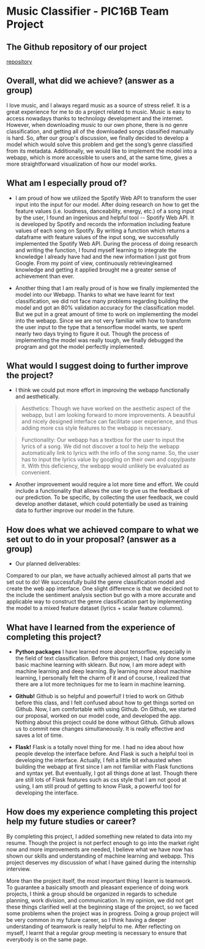 # Music Classifier - PIC16B Team Project

## The Github repository of our project

[repository](https://github.com/jiahao303/music-classifier)

## Overall, what did we achieve? (answer as a group)

I love music, and I always regard music as a source of stress relief. It is a great experience for me to do a project related to music. Music is easy to access nowadays thanks to technology development and the internet. However, when downloading music to our own phone, there is no genre classification, and getting all of the downloaded songs classified manually is hard. So, after our group's discussion, we finally decided to develop a model which would solve this problem and get the song’s genre classified from its metadata. Additionally, we would like to implement the model into a webapp, which is more accessible to users and, at the same time, gives a more straightforward visualization of how our model works.

## What am I especially proud of? 

* I am proud of how we utilized the Spotify Web API to transform the user input into the input for our model. After doing research on how to get the feature values (i.e. loudness, danceability, energy, etc.) of a song input by the user, I found an ingenious and helpful tool -- Spotify Web API. It is developed by Spotify and records the information including feature values of each song on Spotify. By writing a function which returns a dataframe with feature values of the input song, we successfully implemented the Spotify Web API. During the process of doing research and writing the function, I found myself learning to integrate the knowledge I already have had and the new information I just got from Google. From my point of view, continuously retrievinglearned knowledge and getting it applied brought me a greater sense of achievement than ever.

* Another thing that I am really proud of is how we finally implemented the model into our Webapp. Thanks to what we have learnt for text classification, we did not face many problems regarding building the model and got an 80% validation accuracy for the classification model. But we put in a great amount of time to work on implementing the model into the webapp. Since we are not very familiar with how to transform the user input to the type that a tensorflow model wants, we spent nearly two days trying to figure it out. Though the process of implementing the model was really tough, we finally debugged the program and got the model perfectly implemented.

## What would I suggest doing to further improve the project? 

* I think we could put more effort in improving the webapp functionally and aesthetically. 

> Aesthetics: Though we have worked on the aesthetic aspect of the webapp, but I am looking forward to more improvements. A beautiful and nicely designed interface can facilitate user experience, and thus adding more css style features to the webapp is necessary.

> Functionality: Our webapp has a textbox for the user to input the lyrics of a song. We did not discover a tool to help the webapp automatically link to lyrics with the info of the song name. So, the user has to input the lyrics value by googling on their own and copy/paste it. With this deficiency, the webapp would unlikely be evaluated as convenient.

* Another improvement would require a lot more time and effort. We could include a functionality that allows the user to give us the feedback of our prediction. To be specific, by collecting the user feedback, we could develop another dataset, which could potentially be used as training data to further improve our model in the future.

## How does what we achieved compare to what we set out to do in your proposal? (answer as a group)

* Our planned deliverables:
	
Compared to our plan, we have actually achieved almost all parts that we set out to do! We successfully build the genre classification model and create the web app interface. One slight difference is that we decided not to the include the sentiment analysis section but go with a more accurate and applicable way to construct the genre classification part by implementing the model to a mixed feature dataset (lyrics + scalar feature columns).

## What have I learned from the experience of completing this project? 

* **Python packages** I have learned more about tensorflow, especially in the field of text classification. Before this project, I had only done some basic machine learning with sklearn. But now, I am more adept with machine learning and deep learning. By learning more about machine learning, I personally felt the charm of it and of course, I realized that there are a lot more techniques for me to learn in machine learning.

* **Github!** Github is so helpful and powerful! I tried to work on Github before this class, and I felt confused about how to get things sorted on Github. Now, I am comfortable with using Github. On Github, we started our proposal, worked on our model code, and developed the app. Nothing about this project could be done without Github. Github allows us to commit new changes simultaneously. It is really effective and saves a lot of time.

* **Flask!** Flask is a totally novel thing for me. I had no idea about how people develop the interface before. And Flask is such a helpful tool in developing the interface. Actually, I felt a little bit exhausted when building the webapp at first since I am not familiar with Flask functions and syntax yet. But eventually, I got all things done at last. Though there are still lots of Flask features such as css style that I am not good at using, I am still proud of getting to know Flask, a powerful tool for developing the interface.

## How does my experience completing this project help my future studies or career?

By completing this project, I added something new related to data into my resume. Though the project is not perfect enough to go into the market right now and more improvements are needed, I believe what we have now has shown our skills and understanding of machine learning and webapp. This project deserves my discussion of what I have gained during the internship interview. 

More than the project itself, the most important thing I learnt is teamwork. To guarantee a basically smooth and pleasant experience of doing work projects, I think a group should be organized in regards to schedule planning, work division, and communication. In my opinion, we did not get these things clarified well at the beginning stage of the project, so we faced some problems when the project was in progress. Doing a group project will be very common in my future career, so I think having a deeper understanding of teamwork is really helpful to me. After reflecting on myself, I learnt that a regular group meeting is necessary to ensure that everybody is on the same page.



